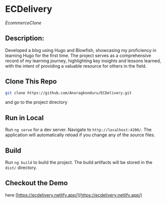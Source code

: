 # ECDelivery
*EcommerceClone*

## Description:
Developed a blog using Hugo and Blowfish, showcasing my proficiency in learning Hugo for the first time. The project serves as a comprehensive record of my learning journey, highlighting key insights and lessons learned, with the intent of providing a valuable resource for others in the field.

## Clone This Repo
```sh
git clone https://github.com/Anuragkonduru/ECDelivery.git
```
and go to the project directory

## Run in Local

Run `ng serve` for a dev server. Navigate to `http://localhost:4200/`. The application will automatically reload if you change any of the source files.

## Build

Run `ng build` to build the project. The build artifacts will be stored in the `dist/` directory.

## Checkout the Demo 
here [https://ecdelivery.netlify.app/](https://ecdelivery.netlify.app/)
